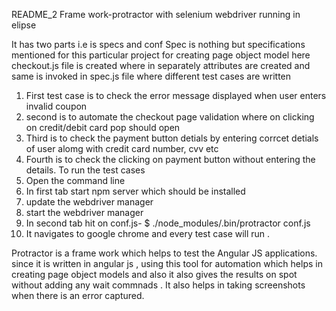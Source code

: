 README_2
Frame work-protractor with selenium webdriver running in elipse

It has two parts i.e is specs and conf
Spec is nothing but specifications mentioned for this particular project for creating page object model
here checkout.js file is created where in separately attributes are created and same is invoked in spec.js file
where different test cases are written 
1. First test case is to check the error message displayed when user enters invalid coupon
2. second is to automate the checkout page validation
where on clicking on credit/debit card pop should open
3. Third is to check the payment button detials by entering corrcet detials of user alomg with credit card number, cvv etc
4. Fourth is to check the clicking on payment button without entering the details.
To run the test cases
1. Open the command line
2. In first tab start npm server which should be installed
3. update the webdriver manager
4. start the webdriver manager
5. In second tab hit on conf.js- $ ./node_modules/.bin/protractor conf.js
6. It navigates to google chrome and every test case will run .

Protractor is a frame work which helps to test the Angular JS applications. since it is written in angular js , using this tool for automation which helps in creating page object models and also it also gives the results on spot without adding any wait commnads .
It also helps in taking screenshots when there is an error captured.





